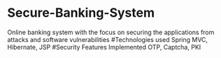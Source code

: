 # Secure-Banking-System
Online banking system with the focus on securing the applications from attacks and software vulnerabilities
#Technologies used
Spring MVC, Hibernate, JSP
#Security Features Implemented
OTP, Captcha, PKI
